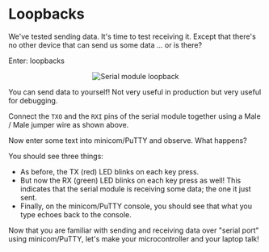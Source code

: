 # Loopbacks

We've tested sending data. It's time to test receiving it. Except that there's
no other device that can send us some data ... or is there?

Enter: loopbacks

<p align="center">
<img title="Serial module loopback" src="assets/serial-loopback.png">
</p>

You can send data to yourself! Not very useful in production but very useful for
debugging.

Connect the `TXO` and the `RXI` pins of the serial module together using a Male
/ Male jumper wire as shown above.

Now enter some text into minicom/PuTTY and observe. What happens?

You should see three things:

- As before, the TX (red) LED blinks on each key press.
- But now the RX (green) LED blinks on each key press as well! This indicates
  that the serial module is receiving some data; the one it just sent.
- Finally, on the minicom/PuTTY console, you should see that what you type
  echoes back to the console.

Now that you are familiar with sending and receiving data over "serial port"
using minicom/PuTTY, let's make your microcontroller and your laptop talk!
